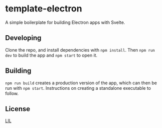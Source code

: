 # template-electron

A simple boilerplate for building Electron apps with Svelte.


## Developing

Clone the repo, and install dependencies with `npm install`. Then `npm run dev` to build the app and `npm start` to open it.


## Building

`npm run build` creates a production version of the app, which can then be run with `npm start`. Instructions on creating a standalone executable to follow.


## License

[LIL](LICENSE)
